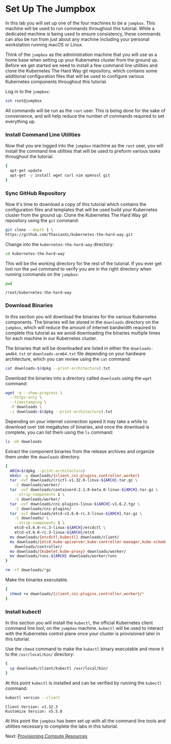 # Set Up The Jumpbox

In this lab you will set up one of the four machines to be a `jumpbox`. This machine will be used to run commands throughout this tutorial. While a dedicated machine is being used to ensure consistency, these commands can also be run from just about any machine including your personal workstation running macOS or Linux.

Think of the `jumpbox` as the administration machine that you will use as a home base when setting up your Kubernetes cluster from the ground up. Before we get started we need to install a few command line utilities and clone the Kubernetes The Hard Way git repository, which contains some additional configuration files that will be used to configure various Kubernetes components throughout this tutorial.

Log in to the `jumpbox`:

```bash
ssh root@jumpbox
```

All commands will be run as the `root` user. This is being done for the sake of convenience, and will help reduce the number of commands required to set everything up.

### Install Command Line Utilities

Now that you are logged into the `jumpbox` machine as the `root` user, you will install the command line utilities that will be used to preform various tasks throughout the tutorial.

```bash
{
  apt-get update
  apt-get -y install wget curl vim openssl git
}
```

### Sync GitHub Repository

Now it's time to download a copy of this tutorial which contains the configuration files and templates that will be used build your Kubernetes cluster from the ground up. Clone the Kubernetes The Hard Way git repository using the `git` command:

```bash
git clone --depth 1 \
https://github.com/ThasianXi/kubernetes-the-hard-way.git
```

Change into the `kubernetes-the-hard-way` directory:

```bash
cd kubernetes-the-hard-way
```

This will be the working directory for the rest of the tutorial. If you ever get lost run the `pwd` command to verify you are in the right directory when running commands on the `jumpbox`:

```bash
pwd
```

```text
/root/kubernetes-the-hard-way
```

### Download Binaries

In this section you will download the binaries for the various Kubernetes components. The binaries will be stored in the `downloads` directory on the `jumpbox`, which will reduce the amount of internet bandwidth required to complete this tutorial as we avoid downloading the binaries multiple times for each machine in our Kubernetes cluster.

The binaries that will be downloaded are listed in either the `downloads-amd64.txt` or `downloads-arm64.txt` file depending on your hardware architecture, which you can review using the `cat` command:

```bash
cat downloads-$(dpkg --print-architecture).txt
```

Download the binaries into a directory called `downloads` using the `wget` command:

```bash
wget -q --show-progress \
  --https-only \
  --timestamping \
  -P downloads \
  -i downloads-$(dpkg --print-architecture).txt
```

Depending on your internet connection speed it may take a while to download over `500` megabytes of binaries, and once the download is complete, you can list them using the `ls` command:

```bash
ls -oh downloads
```

Extract the component binaries from the release archives and organize them under the `downloads` directory.

```bash
{
  ARCH=$(dpkg --print-architecture)
  mkdir -p downloads/{client,cni-plugins,controller,worker}
  tar -xvf downloads/crictl-v1.32.0-linux-${ARCH}.tar.gz \
    -C downloads/worker/
  tar -xvf downloads/containerd-2.1.0-beta.0-linux-${ARCH}.tar.gz \
    --strip-components 1 \
    -C downloads/worker/
  tar -xvf downloads/cni-plugins-linux-${ARCH}-v1.6.2.tgz \
    -C downloads/cni-plugins/
  tar -xvf downloads/etcd-v3.6.0-rc.3-linux-${ARCH}.tar.gz \
    -C downloads/ \
    --strip-components 1 \
    etcd-v3.6.0-rc.3-linux-${ARCH}/etcdctl \
    etcd-v3.6.0-rc.3-linux-${ARCH}/etcd
  mv downloads/{etcdctl,kubectl} downloads/client/
  mv downloads/{etcd,kube-apiserver,kube-controller-manager,kube-scheduler} \
    downloads/controller/
  mv downloads/{kubelet,kube-proxy} downloads/worker/
  mv downloads/runc.${ARCH} downloads/worker/runc
}
```

```bash
rm -rf downloads/*gz
```

Make the binaries executable.

```bash
{
  chmod +x downloads/{client,cni-plugins,controller,worker}/*
}
```

### Install kubectl

In this section you will install the `kubectl`, the official Kubernetes client command line tool, on the `jumpbox` machine. `kubectl` will be used to interact with the Kubernetes control plane once your cluster is provisioned later in this tutorial.

Use the `chmod` command to make the `kubectl` binary executable and move it to the `/usr/local/bin/` directory:

```bash
{
  cp downloads/client/kubectl /usr/local/bin/
}
```

At this point `kubectl` is installed and can be verified by running the `kubectl` command:

```bash
kubectl version --client
```

```text
Client Version: v1.32.3
Kustomize Version: v5.5.0
```

At this point the `jumpbox` has been set up with all the command line tools and utilities necessary to complete the labs in this tutorial.

Next: [Provisioning Compute Resources](03-compute-resources.md)
